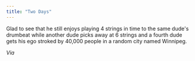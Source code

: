 ```yaml
---
title: "Two Days"
---
```

<p>Glad to see that he still enjoys playing 4 strings in time to the same dude's drumbeat while another dude picks away at 6 strings and a fourth dude gets his ego stroked by 40,000 people in a random city named Winnipeg.</p>
<p><em>Via <a href="http://afghancoatandcigs.tumblr.com/post/5993303038/i-had-to-post-this-immediately-from-tonights>this tumblr</a> from their show in Winnipeg, Manitoba, Canada last night.</em></p>
